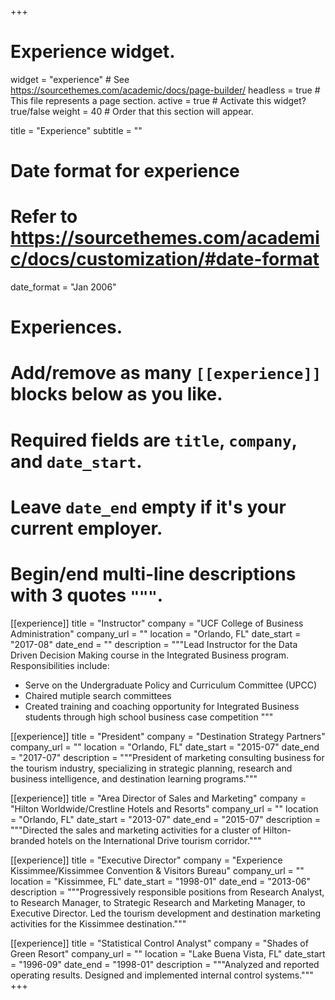 +++
# Experience widget.
widget = "experience"  # See https://sourcethemes.com/academic/docs/page-builder/
headless = true  # This file represents a page section.
active = true  # Activate this widget? true/false
weight = 40  # Order that this section will appear.

title = "Experience"
subtitle = ""

# Date format for experience
#   Refer to https://sourcethemes.com/academic/docs/customization/#date-format
date_format = "Jan 2006"

# Experiences.
#   Add/remove as many `[[experience]]` blocks below as you like.
#   Required fields are `title`, `company`, and `date_start`.
#   Leave `date_end` empty if it's your current employer.
#   Begin/end multi-line descriptions with 3 quotes `"""`.
[[experience]]
  title = "Instructor"
  company = "UCF College of Business Administration"
  company_url = ""
  location = "Orlando, FL"
  date_start = "2017-08"
  date_end = ""
  description = """Lead Instructor for the Data Driven Decision Making course in the Integrated Business program.
  Responsibilities include:
  
  * Serve on the Undergraduate Policy and Curriculum Committee (UPCC)
  * Chaired mutiple search committees
  * Created training and coaching opportunity for Integrated Business students through high school business case competition
  """

[[experience]]
  title = "President"
  company = "Destination Strategy Partners"
  company_url = ""
  location = "Orlando, FL"
  date_start = "2015-07"
  date_end = "2017-07"
  description = """President of marketing consulting business for the tourism industry, specializing in strategic planning, research and business intelligence, and destination learning programs."""


[[experience]]
  title = "Area Director of Sales and Marketing"
  company = "Hilton Worldwide/Crestline Hotels and Resorts"
  company_url = ""
  location = "Orlando, FL"
  date_start = "2013-07"
  date_end = "2015-07"
  description = """Directed the sales and marketing activities for a cluster of Hilton-branded hotels on the International Drive tourism corridor."""

  [[experience]]
  title = "Executive Director"
  company = "Experience Kissimmee/Kissimmee Convention & Visitors Bureau"
  company_url = ""
  location = "Kissimmee, FL"
  date_start = "1998-01"
  date_end = "2013-06"
  description = """Progressively responsible positions from Research Analyst, to Research Manager, to Strategic Research and Marketing Manager, to Executive Director.  Led the tourism development and destination marketing activities for the Kissimmee destination."""

  [[experience]]
  title = "Statistical Control Analyst"
  company = "Shades of Green Resort"
  company_url = ""
  location = "Lake Buena Vista, FL"
  date_start = "1996-09"
  date_end = "1998-01"
  description = """Analyzed and reported operating results.  Designed and implemented internal control systems."""
  +++

